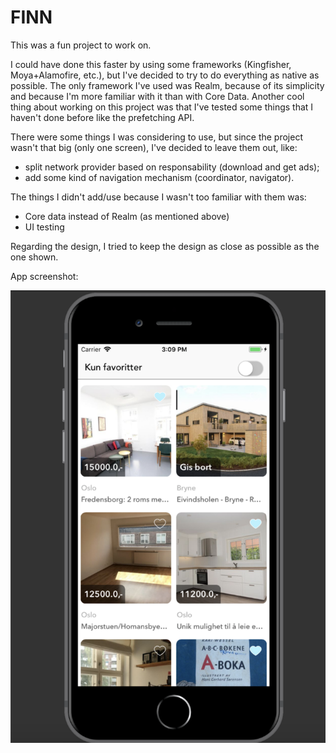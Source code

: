 # FINN

This was a fun project to work on. 

I could have done this faster by using some frameworks (Kingfisher, Moya+Alamofire, etc.), but I've decided to try to do everything as native as possible.
The only framework I've used was Realm, because of its simplicity and because I'm more familiar with it than with Core Data.
Another cool thing about working on this project was that I've tested some things that I haven't done before like the prefetching API.

There were some things I was considering to use, but since the project wasn't that big (only one screen), I've decided to leave them out, like:
- split network provider based on responsability (download and get ads);
- add some kind of navigation mechanism (coordinator, navigator).

The things I didn't add/use because I wasn't too familiar with them was:
- Core data instead of Realm (as mentioned above)
- UI testing

Regarding the design, I tried to keep the design as close as possible as the one shown.

App screenshot:

![alt text](https://github.com/ajandrade/FINN/blob/master/screenshot.png)
